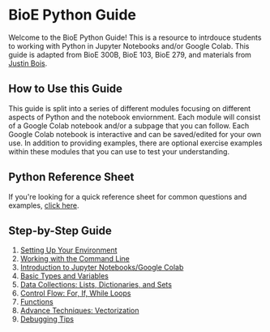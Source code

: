 # BioE Python Guide
Welcome to the BioE Python Guide! This is a resource to intrdouce students to working with Python in Jupyter Notebooks and/or Google Colab. This guide is adapted from BioE 300B, BioE 103, BioE 279, and materials from [Justin Bois](http://justinbois.github.io/bootcamp/2018/schedule.html).

## How to Use this Guide
This guide is split into a series of different modules focusing on different aspects of Python and the notebook enviornment. Each module will consist of a Google Colab notebook and/or a subpage that you can follow. Each Google Colab notebook is interactive and can be saved/edited for your own use. In addition to providing examples, there are optional exercise examples within these modules that you can use to test your understanding.

## Python Reference Sheet
If you're looking for a quick reference sheet for common questions and examples, [click here](https://colab.research.google.com/drive/1X8hKqWm3K56K3mS8-cVV57MVtf9CPv1i?usp=sharing).

## Step-by-Step Guide
1. [Setting Up Your Environment](pages/setting-up-your-environment.md)  
2. [Working with the Command Line](pages/working-with-command-line.md)
3. [Introduction to Jupyter Notebooks/Google Colab](https://colab.research.google.com/drive/1EIA4Da9mKvIt1eCrHBhyLYbX0seVKByq?usp=sharing)
4. [Basic Types and Variables](https://colab.research.google.com/drive/1O0OlqC4XRJTVEredYxyfWg6IRpAxkMR5?usp=sharing)
5. [Data Collections: Lists, Dictionaries, and Sets](pages/data-collections.md)
6. [Control Flow: For, If, While Loops](pages/control-flow.md)
7. [Functions](pages/functions.md)
8. [Advance Techniques: Vectorization](pages/vectorization.md)
9. [Debugging Tips](https://colab.research.google.com/drive/1GLliH40da7_-TIeeTmljWMM6z5p9tF6x?usp=sharing)
